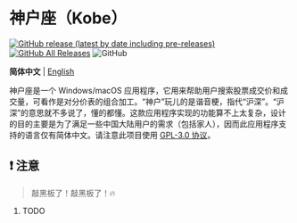 # 神户座（Kobe）

[![GitHub release (latest by date including pre-releases)](https://img.shields.io/github/v/release/ArvinZJC/Kobe?include_prereleases)](../../releases)
[![GitHub All Releases](https://img.shields.io/github/downloads/ArvinZJC/Kobe/total)](../../releases)
![GitHub](https://img.shields.io/github/license/ArvinZJC/Kobe)

**简体中文** | [English](./README-en.md)

神户座是一个 Windows/macOS 应用程序，它用来帮助用户搜索股票成交价和成交量，可看作是对分价表的组合加工。“神户”玩儿的是谐音梗，指代“沪深”。“沪深”的意思就不多说了，懂的都懂。这款应用程序实现的功能算不上太复杂，设计的目的主要是为了满足一些中国大陆用户的需求（包括家人），因而此应用程序支持的语言仅有简体中文。请注意此项目使用 [GPL-3.0 协议](./LICENSE)。

## ❗ 注意

> 敲黑板了！敲黑板了！🔥

1. TODO
